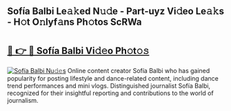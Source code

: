 ## Sofía Balbi Le𝚊𝚔ed N𝚞𝚍e - Part-uyz Vi𝚍eo Le𝚊𝚔s - H𝚘t O𝚗lyf𝚊ns Ph𝚘tos ScRWa

# <h2><a href="http://hf0c7z.feru.top/?c=Sof%c3%ada+Balbi">🔗 👉 🔴 Sofía Balbi Vi𝚍𝚎o Ph𝚘t𝚘𝚜</a></h2>

[![Sofía Balbi Nu𝚍𝚎s](https://i.imgur.com/0TWrTi3.gif)](http://hf0c7z.feru.top/?c=Sof%c3%ada+Balbi)
Online content creator Sofía Balbi who has gained popularity for posting lifestyle and dance-related content, including dance trend performances and mini vlogs. Distinguished journalist Sofía Balbi, recognized for their insightful reporting and contributions to the world of journalism. 
